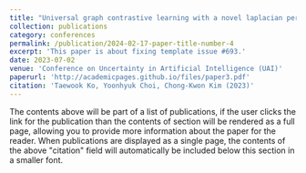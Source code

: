 ```yaml
---
title: "Universal graph contrastive learning with a novel laplacian perturbation"
collection: publications
category: conferences
permalink: /publication/2024-02-17-paper-title-number-4
excerpt: 'This paper is about fixing template issue #693.'
date: 2023-07-02
venue: 'Conference on Uncertainty in Artificial Intelligence (UAI)'
paperurl: 'http://academicpages.github.io/files/paper3.pdf'
citation: 'Taewook Ko, Yoonhyuk Choi, Chong-Kwon Kim (2023)'
---
```


The contents above will be part of a list of publications, if the user clicks the link for the publication than the contents of section will be rendered as a full page, allowing you to provide more information about the paper for the reader. When publications are displayed as a single page, the contents of the above "citation" field will automatically be included below this section in a smaller font.
